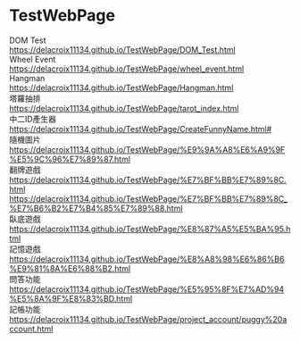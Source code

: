 # TestWebPage
DOM Test<br>
https://delacroix11134.github.io/TestWebPage/DOM_Test.html<br>
Wheel Event<br>
https://delacroix11134.github.io/TestWebPage/wheel_event.html<br>
Hangman<br>
https://delacroix11134.github.io/TestWebPage/Hangman.html<br>
塔羅抽排<br>
https://delacroix11134.github.io/TestWebPage/tarot_index.html<br>
中二ID產生器<br>
https://delacroix11134.github.io/TestWebPage/CreateFunnyName.html#<br>
隨機圖片<br>
https://delacroix11134.github.io/TestWebPage/%E9%9A%A8%E6%A9%9F%E5%9C%96%E7%89%87.html<br>
翻牌遊戲<br>
https://delacroix11134.github.io/TestWebPage/%E7%BF%BB%E7%89%8C.html<br>
https://delacroix11134.github.io/TestWebPage/%E7%BF%BB%E7%89%8C_%E7%B6%B2%E7%B4%85%E7%89%88.html<br>
臥底遊戲<br>
https://delacroix11134.github.io/TestWebPage/%E8%87%A5%E5%BA%95.html<br>
記憶遊戲<br>
https://delacroix11134.github.io/TestWebPage/%E8%A8%98%E6%86%B6%E9%81%8A%E6%88%B2.html<br>
問答功能<br>
https://delacroix11134.github.io/TestWebPage/%E5%95%8F%E7%AD%94%E5%8A%9F%E8%83%BD.html<br>
記帳功能<br>
https://delacroix11134.github.io/TestWebPage/project_account/puggy%20account.html
